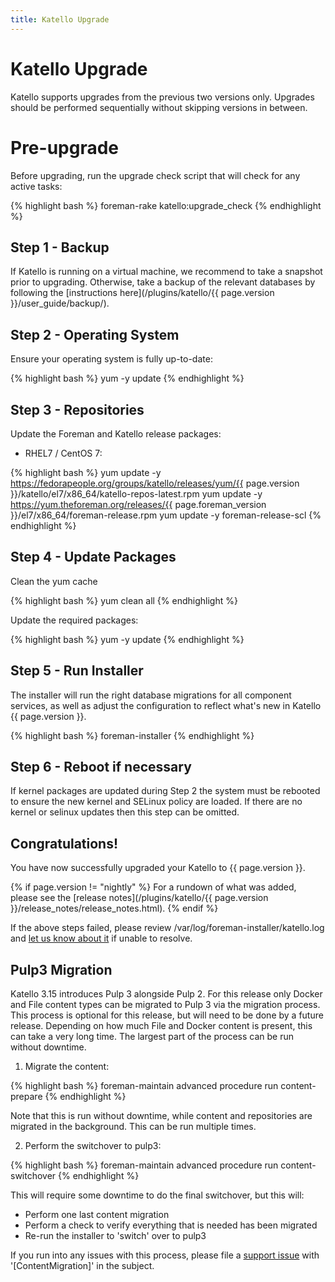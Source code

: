 ```yaml
---
title: Katello Upgrade
---
```


# Katello Upgrade

Katello supports upgrades from the previous two versions only. Upgrades should be performed sequentially without skipping versions in between.

# Pre-upgrade

Before upgrading, run the upgrade check script that will check for any active tasks:

{% highlight bash %}
foreman-rake katello:upgrade_check
{% endhighlight %}

## Step 1 - Backup

If Katello is running on a virtual machine, we recommend to take a snapshot prior to upgrading. Otherwise, take a backup of the relevant databases by following the [instructions here](/plugins/katello/{{ page.version }}/user_guide/backup/).

## Step 2 - Operating System

Ensure your operating system is fully up-to-date:

{% highlight bash %}
yum -y update
{% endhighlight %}

## Step 3 - Repositories

Update the Foreman and Katello release packages:

  * RHEL7 / CentOS 7:

{% highlight bash %}
  yum update -y https://fedorapeople.org/groups/katello/releases/yum/{{ page.version }}/katello/el7/x86_64/katello-repos-latest.rpm
  yum update -y https://yum.theforeman.org/releases/{{ page.foreman_version }}/el7/x86_64/foreman-release.rpm
  yum update -y foreman-release-scl
{% endhighlight %}

## Step 4 - Update Packages

Clean the yum cache

{% highlight bash %}
yum clean all
{% endhighlight %}

Update the required packages:

{% highlight bash %}
yum -y update
{% endhighlight %}

## Step 5 - Run Installer

The installer will run the right database migrations for all component services, as well as adjust the configuration to reflect what's new in Katello {{ page.version }}.

{% highlight bash %}
foreman-installer
{% endhighlight %}

## Step 6 - Reboot if necessary
If kernel packages are updated during Step 2 the system must be rebooted to ensure the new kernel and SELinux policy are loaded. If there are no kernel or selinux updates
then this step can be omitted.

## Congratulations!
You have now successfully upgraded your Katello to {{ page.version }}.

{% if page.version != "nightly" %}
For a rundown of what was added, please see the [release notes](/plugins/katello/{{ page.version }}/release_notes/release_notes.html).
{% endif %}

If the above steps failed, please review /var/log/foreman-installer/katello.log and [let us know about it](https://community.theforeman.org/c/support) if unable to resolve.


## Pulp3 Migration

Katello 3.15 introduces Pulp 3 alongside Pulp 2.  For this release only Docker and File content types can be migrated to Pulp 3 via the migration process.  This process is optional for this release, but will need to be done by a future release.  Depending on how much File and Docker content is present, this can take a very long time.  The largest part of the process can be run without downtime.

1.  Migrate the content:

{% highlight bash %}
foreman-maintain advanced procedure run content-prepare
{% endhighlight %}

Note that this is run without downtime, while content and repositories are migrated in the background.  This can be run multiple times.

2. Perform the switchover to pulp3:

{% highlight bash %}
foreman-maintain advanced procedure run content-switchover
{% endhighlight %}

This will require some downtime to do the final switchover, but this will:

* Perform one last content migration
* Perform a check to verify everything that is needed has been migrated
* Re-run the installer to 'switch' over to pulp3

If you run into any issues with this process, please file a [support issue](https://community.theforeman.org/c/support/10) with '[ContentMigration]' in the subject.
